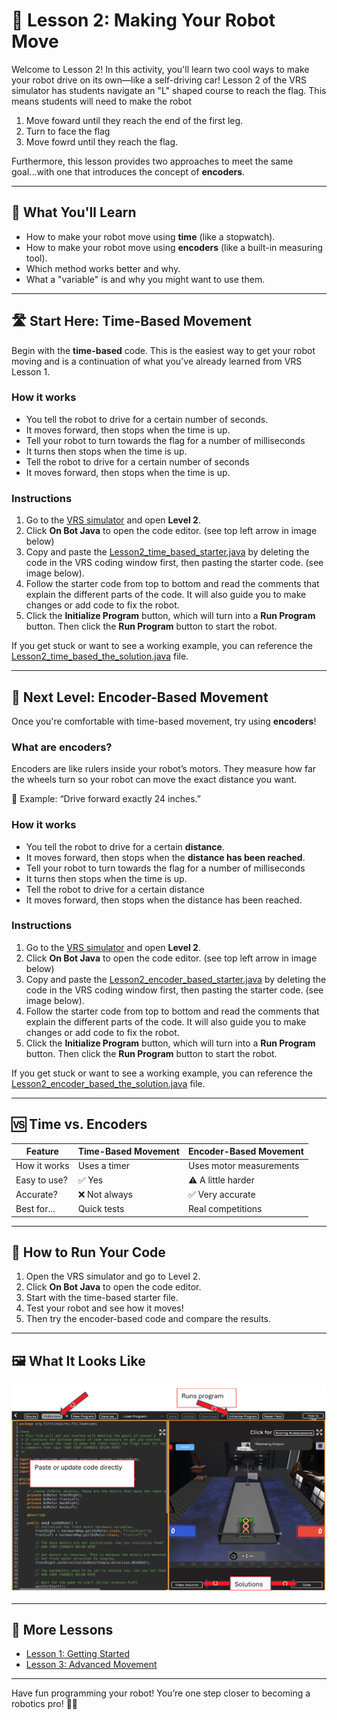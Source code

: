 # 🤖 Lesson 2: Making Your Robot Move

Welcome to Lesson 2! In this activity, you'll learn two cool ways to make your robot drive on its own—like a self-driving car! Lesson 2 of the VRS simulator has students navigate an "L" shaped course to reach the flag. This means students will need to make the robot

1. Move foward until they reach the end of the first leg.
2. Turn to face the flag
3. Move fowrd until they reach the flag.

Furthermore, this lesson provides two approaches to meet the same goal...with one that introduces the concept of **encoders**.

---

## 🎯 What You'll Learn

- How to make your robot move using **time** (like a stopwatch).
- How to make your robot move using **encoders** (like a built-in measuring tool).
- Which method works better and why.
- What a "variable" is and why you might want to use them.

---

## 🛣️ Start Here: Time-Based Movement

Begin with the **time-based** code. This is the easiest way to get your robot moving and is a continuation of what you've already learned from VRS Lesson 1.

### How it works

- You tell the robot to drive for a certain number of seconds.
- It moves forward, then stops when the time is up.
- Tell your robot to turn towards the flag for a number of milliseconds
- It turns then stops when the time is up.
- Tell the robot to drive for a certain number of seconds
- It moves forward, then stops when the time is up.

### Instructions

1. Go to the [VRS simulator](https://www.vrobotsim.online/levelselector.html) and open **Level 2**.
2. Click **On Bot Java** to open the code editor. (see top left arrow in image below)
3. Copy and paste the [Lesson2_time_based_starter.java](./Lesson2_time_based_starter.java) by deleting the code in the VRS coding window first, then pasting the starter code. (see image below).
4. Follow the starter code from top to bottom and read the comments that explain the different parts of the code. It will also guide you to make changes or add code to fix the robot.
5. Click the **Initialize Program** button, which will turn into a **Run Program** button. Then click the **Run Program** button to start the robot.

If you get stuck or want to see a working example, you can reference the [Lesson2_time_based_the_solution.java](./Lesson2_time_based_the_solution.java) file.

---

## 📏 Next Level: Encoder-Based Movement

Once you're comfortable with time-based movement, try using **encoders**!

### What are encoders?

Encoders are like rulers inside your robot’s motors. They measure how far the wheels turn so your robot can move the exact distance you want.

📐 Example: “Drive forward exactly 24 inches.”

### How it works

- You tell the robot to drive for a certain **distance**.
- It moves forward, then stops when the **distance has been reached**.
- Tell your robot to turn towards the flag for a number of milliseconds
- It turns then stops when the time is up.
- Tell the robot to drive for a certain distance
- It moves forward, then stops when the distance has been reached.

### Instructions

1. Go to the [VRS simulator](https://www.vrobotsim.online/levelselector.html) and open **Level 2**.
2. Click **On Bot Java** to open the code editor. (see top left arrow in image below)
3. Copy and paste the [Lesson2_encoder_based_starter.java](./Lesson2_encoder_based_starter.java) by deleting the code in the VRS coding window first, then pasting the starter code. (see image below).
4. Follow the starter code from top to bottom and read the comments that explain the different parts of the code. It will also guide you to make changes or add code to fix the robot.
5. Click the **Initialize Program** button, which will turn into a **Run Program** button. Then click the **Run Program** button to start the robot.

If you get stuck or want to see a working example, you can reference the [Lesson2_encoder_based_the_solution.java](./Lesson2_encoder_based_the_solution.java) file.

---

## 🆚 Time vs. Encoders

| Feature         | Time-Based Movement        | Encoder-Based Movement       |
|-----------------|----------------------------|------------------------------|
| How it works    | Uses a timer               | Uses motor measurements      |
| Easy to use?    | ✅ Yes                     | ⚠️ A little harder           |
| Accurate?       | ❌ Not always              | ✅ Very accurate             |
| Best for...     | Quick tests                | Real competitions            |

---

## 🚀 How to Run Your Code

1. Open the VRS simulator and go to Level 2.
2. Click **On Bot Java** to open the code editor.
3. Start with the time-based starter file.
4. Test your robot and see how it moves!
5. Then try the encoder-based code and compare the results.

---

## 🖼️ What It Looks Like

![Robot Simulator Screenshot](../VRS_Screenshot.png)

---

## 🔗 More Lessons

- [Lesson 1: Getting Started](../Lesson1)
- [Lesson 3: Advanced Movement](../SimulatorLesson3.java)

---

Have fun programming your robot! You’re one step closer to becoming a robotics pro! 🧠💡
